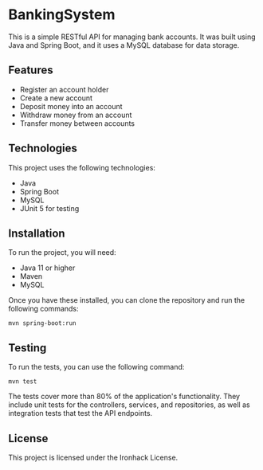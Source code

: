 ﻿# BankingSystem
This is a simple RESTful API for managing bank accounts. It was built using Java and Spring Boot, and it uses a MySQL database for data storage.

## Features
- Register an account holder
- Create a new account
- Deposit money into an account
- Withdraw money from an account
- Transfer money between accounts

## Technologies

This project uses the following technologies:

- Java
- Spring Boot
- MySQL
- JUnit 5 for testing

## Installation
To run the project, you will need:

- Java 11 or higher
- Maven
- MySQL

Once you have these installed, you can clone the repository and run the following commands:


``` mvn clean install
mvn spring-boot:run
```




## Testing
To run the tests, you can use the following command:

 ```
mvn test
```

The tests cover more than 80% of the application's functionality. They include unit tests for the controllers, services, and repositories, as well as integration tests that test the API endpoints.

## License
This project is licensed under the Ironhack License.
